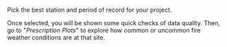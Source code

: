 Pick the best station and period of record for your project.

Once selected, you will be shown some quick checks of data quality. Then, go to "*Prescription Plots*" to explore how common or uncommon fire weather conditions are at that site.
